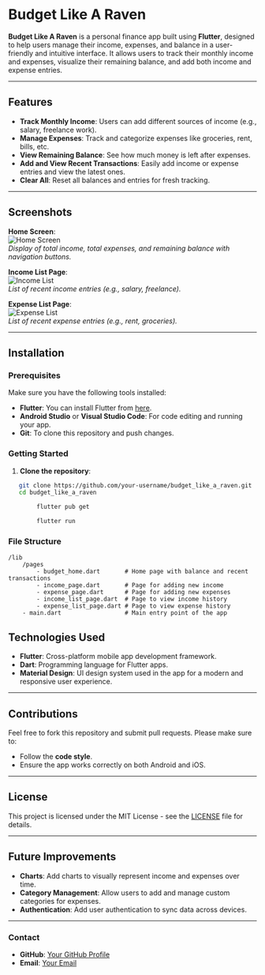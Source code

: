 # Budget Like A Raven

**Budget Like A Raven** is a personal finance app built using **Flutter**, designed to help users manage their income, expenses, and balance in a user-friendly and intuitive interface. It allows users to track their monthly income and expenses, visualize their remaining balance, and add both income and expense entries.

---

## Features

- **Track Monthly Income**: Users can add different sources of income (e.g., salary, freelance work).
- **Manage Expenses**: Track and categorize expenses like groceries, rent, bills, etc.
- **View Remaining Balance**: See how much money is left after expenses.
- **Add and View Recent Transactions**: Easily add income or expense entries and view the latest ones.
- **Clear All**: Reset all balances and entries for fresh tracking.

---

## Screenshots

**Home Screen**:  
![Home Screen](https://via.placeholder.com/600x400)  
_Display of total income, total expenses, and remaining balance with navigation buttons._

**Income List Page**:  
![Income List](https://via.placeholder.com/600x400)  
_List of recent income entries (e.g., salary, freelance)._

**Expense List Page**:  
![Expense List](https://via.placeholder.com/600x400)  
_List of recent expense entries (e.g., rent, groceries)._

---

## Installation

### Prerequisites

Make sure you have the following tools installed:

- **Flutter**: You can install Flutter from [here](https://flutter.dev/docs/get-started/install).
- **Android Studio** or **Visual Studio Code**: For code editing and running your app.
- **Git**: To clone this repository and push changes.

### Getting Started

1. **Clone the repository**:

```bash
   git clone https://github.com/your-username/budget_like_a_raven.git
   cd budget_like_a_raven

        flutter pub get

        flutter run
```


### File Structure


```
/lib
    /pages
        - budget_home.dart       # Home page with balance and recent transactions
        - income_page.dart       # Page for adding new income
        - expense_page.dart      # Page for adding new expenses
        - income_list_page.dart  # Page to view income history
        - expense_list_page.dart # Page to view expense history
    - main.dart                  # Main entry point of the app
```


## Technologies Used

- **Flutter**: Cross-platform mobile app development framework.
- **Dart**: Programming language for Flutter apps.
- **Material Design**: UI design system used in the app for a modern and responsive user experience.

---

## Contributions

Feel free to fork this repository and submit pull requests. Please make sure to:

- Follow the **code style**.
- Ensure the app works correctly on both Android and iOS.

---

## License

This project is licensed under the MIT License - see the [LICENSE](LICENSE) file for details.

---

## Future Improvements

- **Charts**: Add charts to visually represent income and expenses over time.
- **Category Management**: Allow users to add and manage custom categories for expenses.
- **Authentication**: Add user authentication to sync data across devices.

---

### Contact

- **GitHub**: [Your GitHub Profile](https://github.com/tahmidraven)
- **Email**: [Your Email](mailto:tahmidraven@gmail.com)

